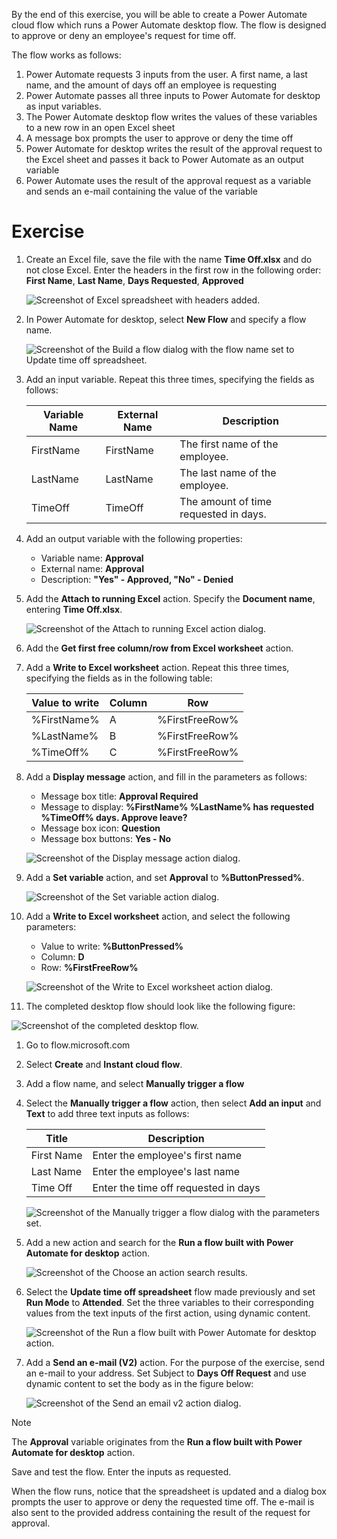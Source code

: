By the end of this exercise, you will be able to create a Power Automate cloud flow which runs a Power Automate desktop flow. The flow is designed to approve or deny an employee's request for time off.

The flow works as follows:

1. Power Automate requests 3 inputs from the user. A first name, a last name, and the amount of days off an employee is requesting
1. Power Automate passes all three inputs to Power Automate for desktop as input variables.
1. The Power Automate desktop flow writes the values of these variables to a new row in an open Excel sheet
1. A message box prompts the user to approve or deny the time off
1. Power Automate for desktop writes the result of the approval request to the Excel sheet and passes it back to Power Automate as an output variable
1. Power Automate uses the result of the approval request as a variable and sends an e-mail containing the value of the variable

# Exercise

1. Create an Excel file, save the file with the name **Time Off.xlsx** and do not close Excel. Enter the headers in the first row in the following order: **First Name**, **Last Name**, **Days Requested**, **Approved**

   ![Screenshot of Excel spreadsheet with headers added.](..\media\spreadsheet.png)

1. In Power Automate for desktop, select **New Flow** and specify a flow name.

   ![Screenshot of the Build a flow dialog with the flow name set to Update time off spreadsheet.](..\media\pad-create-flow.png)

1. Add an input variable. Repeat this three times, specifying the fields as follows:

   |Variable Name|External Name|Description|
   |---|---|---|
   |FirstName|FirstName|The first name of the employee.|
   |LastName|LastName|The last name of the employee.|
   |TimeOff|TimeOff|The amount of time requested in days.|

1. Add an output variable with the following properties:
   * Variable name: **Approval**
   * External name: **Approval**
   * Description: **"Yes" - Approved, "No" - Denied**

1. Add the **Attach to running Excel** action. Specify the **Document name**, entering **Time Off.xlsx**.

   ![Screenshot of the Attach to running Excel action dialog.](..\media\attach-to-running-excel-action-properties.png)

1. Add the **Get first free column/row from Excel worksheet** action.

1. Add a **Write to Excel worksheet** action. Repeat this three times, specifying the fields as in the following table:

   |Value to write|Column|Row|
   |---|---|---|
   |%FirstName%|A|%FirstFreeRow%|
   |%LastName%|B|%FirstFreeRow%|
   |%TimeOff%|C|%FirstFreeRow%|

1. Add a **Display message** action, and fill in the parameters as follows:
   * Message box title: **Approval Required**
   * Message to display: **%FirstName% %LastName% has requested %TimeOff% days. Approve leave?**
   * Message box icon: **Question**
   * Message box buttons: **Yes - No**

   ![Screenshot of the Display message action dialog.](..\media\display-message-action-properties.png)

1. Add a **Set variable** action, and set **Approval** to **%ButtonPressed%**.

   ![Screenshot of the Set variable action dialog.](..\media\set-variable-action-properties.png)

1. Add a **Write to Excel worksheet** action, and select the following parameters:
   * Value to write: **%ButtonPressed%**
   * Column: **D**
   * Row: **%FirstFreeRow%**

   ![Screenshot of the Write to Excel worksheet action dialog.](..\media\write-to-excel-action-properties.png)

1. The completed desktop flow should look like the following figure:

![Screenshot of the completed desktop flow.](..\media\completed-pad-flow.png)

1. Go to flow.microsoft.com

1. Select **Create** and **Instant cloud flow**.

1. Add a flow name, and select **Manually trigger a flow**

1. Select the **Manually trigger a flow** action, then select **Add an input** and **Text** to add three text inputs as follows:

   |Title|Description|
   |---|---|
   |First Name|Enter the employee's first name|
   |Last Name|Enter the employee's last name|
   |Time Off|Enter the time off requested in days|

   ![Screenshot of the Manually trigger a flow dialog with the parameters set.](..\media\manually-trigger-a-flow-action-properties.png)

1. Add a new action and search for the **Run a flow built with Power Automate for desktop** action.

   ![Screenshot of the Choose an action search results.](..\media\choose-an-action.png)

1. Select the **Update time off spreadsheet** flow made previously and set **Run Mode** to **Attended**. Set the three variables to their corresponding values from the text inputs of the first action, using dynamic content.

   ![Screenshot of the Run a flow built with Power Automate for desktop action.](..\media\run-a-flow-built-by-pad-action-properties.png)

1. Add a **Send an e-mail (V2)** action. For the purpose of the exercise, send an e-mail to your address. Set Subject to **Days Off Request** and use dynamic content to set the body as in the figure below:

   ![Screenshot of the Send an email v2 action dialog.](..\media\send-an-email-v2-action-properties.png)

> [!NOTE]
> The **Approval** variable originates from the **Run a flow built with Power Automate for desktop** action.

Save and test the flow. Enter the inputs as requested.

When the flow runs, notice that the spreadsheet is updated and a dialog box prompts the user to approve or deny the requested time off. The e-mail is also sent to the provided address containing the result of the request for approval.
